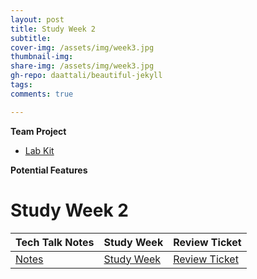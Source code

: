 ```yaml
---
layout: post
title: Study Week 2
subtitle:
cover-img: /assets/img/week3.jpg
thumbnail-img:
share-img: /assets/img/week3.jpg
gh-repo: daattali/beautiful-jekyll
tags:
comments: true

---
```

**Team Project**
- [Lab Kit](https://github.com/adhithin/lab-kit)

**Potential Features**
# Study Week 2

| Tech Talk Notes           | Study Week |           Review Ticket                              | 
| -------------------------- |-----------------------------|-----------------------------|  
| [Notes](http://blog.umbrellabox.cf/notes/) | [Study Week](http://blog.umbrellabox.cf/studyweek2/) | [Review Ticket](https://github.com/florayuan18/just-to-suffer/issues/5) |

